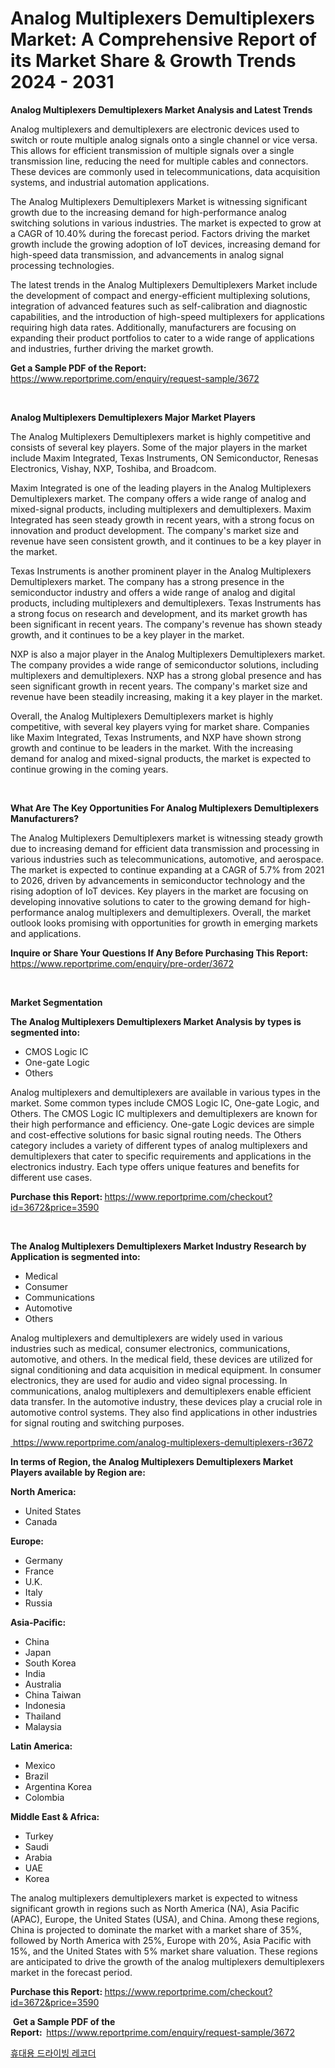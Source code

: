 <p><h1>Analog Multiplexers Demultiplexers Market: A Comprehensive Report of its Market Share & Growth Trends 2024 - 2031</h1></p><p><strong>Analog Multiplexers Demultiplexers Market Analysis and Latest Trends</strong></p>
<p><p>Analog multiplexers and demultiplexers are electronic devices used to switch or route multiple analog signals onto a single channel or vice versa. This allows for efficient transmission of multiple signals over a single transmission line, reducing the need for multiple cables and connectors. These devices are commonly used in telecommunications, data acquisition systems, and industrial automation applications.</p><p>The Analog Multiplexers Demultiplexers Market is witnessing significant growth due to the increasing demand for high-performance analog switching solutions in various industries. The market is expected to grow at a CAGR of 10.40% during the forecast period. Factors driving the market growth include the growing adoption of IoT devices, increasing demand for high-speed data transmission, and advancements in analog signal processing technologies.</p><p>The latest trends in the Analog Multiplexers Demultiplexers Market include the development of compact and energy-efficient multiplexing solutions, integration of advanced features such as self-calibration and diagnostic capabilities, and the introduction of high-speed multiplexers for applications requiring high data rates. Additionally, manufacturers are focusing on expanding their product portfolios to cater to a wide range of applications and industries, further driving the market growth.</p></p>
<p><strong>Get a Sample PDF of the Report:&nbsp;</strong> <a href="https://www.reportprime.com/enquiry/request-sample/3672">https://www.reportprime.com/enquiry/request-sample/3672</a></p>
<p>&nbsp;</p>
<p><strong>Analog Multiplexers Demultiplexers Major Market Players</strong></p>
<p><p>The Analog Multiplexers Demultiplexers market is highly competitive and consists of several key players. Some of the major players in the market include Maxim Integrated, Texas Instruments, ON Semiconductor, Renesas Electronics, Vishay, NXP, Toshiba, and Broadcom. </p><p>Maxim Integrated is one of the leading players in the Analog Multiplexers Demultiplexers market. The company offers a wide range of analog and mixed-signal products, including multiplexers and demultiplexers. Maxim Integrated has seen steady growth in recent years, with a strong focus on innovation and product development. The company's market size and revenue have seen consistent growth, and it continues to be a key player in the market.</p><p>Texas Instruments is another prominent player in the Analog Multiplexers Demultiplexers market. The company has a strong presence in the semiconductor industry and offers a wide range of analog and digital products, including multiplexers and demultiplexers. Texas Instruments has a strong focus on research and development, and its market growth has been significant in recent years. The company's revenue has shown steady growth, and it continues to be a key player in the market.</p><p>NXP is also a major player in the Analog Multiplexers Demultiplexers market. The company provides a wide range of semiconductor solutions, including multiplexers and demultiplexers. NXP has a strong global presence and has seen significant growth in recent years. The company's market size and revenue have been steadily increasing, making it a key player in the market.</p><p>Overall, the Analog Multiplexers Demultiplexers market is highly competitive, with several key players vying for market share. Companies like Maxim Integrated, Texas Instruments, and NXP have shown strong growth and continue to be leaders in the market. With the increasing demand for analog and mixed-signal products, the market is expected to continue growing in the coming years.</p></p>
<p>&nbsp;</p>
<p><strong>What Are The Key Opportunities For Analog Multiplexers Demultiplexers Manufacturers?</strong></p>
<p><p>The Analog Multiplexers Demultiplexers market is witnessing steady growth due to increasing demand for efficient data transmission and processing in various industries such as telecommunications, automotive, and aerospace. The market is expected to continue expanding at a CAGR of 5.7% from 2021 to 2026, driven by advancements in semiconductor technology and the rising adoption of IoT devices. Key players in the market are focusing on developing innovative solutions to cater to the growing demand for high-performance analog multiplexers and demultiplexers. Overall, the market outlook looks promising with opportunities for growth in emerging markets and applications.</p></p>
<p><strong>Inquire or Share Your Questions If Any Before Purchasing This Report:</strong> <a href="https://www.reportprime.com/enquiry/pre-order/3672">https://www.reportprime.com/enquiry/pre-order/3672</a></p>
<p>&nbsp;</p>
<p><strong>Market Segmentation</strong></p>
<p><strong>The Analog Multiplexers Demultiplexers Market Analysis by types is segmented into:</strong></p>
<p><ul><li>CMOS Logic IC</li><li>One-gate Logic</li><li>Others</li></ul></p>
<p><p>Analog multiplexers and demultiplexers are available in various types in the market. Some common types include CMOS Logic IC, One-gate Logic, and Others. The CMOS Logic IC multiplexers and demultiplexers are known for their high performance and efficiency. One-gate Logic devices are simple and cost-effective solutions for basic signal routing needs. The Others category includes a variety of different types of analog multiplexers and demultiplexers that cater to specific requirements and applications in the electronics industry. Each type offers unique features and benefits for different use cases.</p></p>
<p><strong>Purchase this Report:&nbsp;</strong><a href="https://www.reportprime.com/checkout?id=3672&price=3590">https://www.reportprime.com/checkout?id=3672&price=3590</a></p>
<p>&nbsp;</p>
<p><strong>The Analog Multiplexers Demultiplexers Market Industry Research by Application is segmented into:</strong></p>
<p><ul><li>Medical</li><li>Consumer</li><li>Communications</li><li>Automotive</li><li>Others</li></ul></p>
<p><p>Analog multiplexers and demultiplexers are widely used in various industries such as medical, consumer electronics, communications, automotive, and others. In the medical field, these devices are utilized for signal conditioning and data acquisition in medical equipment. In consumer electronics, they are used for audio and video signal processing. In communications, analog multiplexers and demultiplexers enable efficient data transfer. In the automotive industry, these devices play a crucial role in automotive control systems. They also find applications in other industries for signal routing and switching purposes.</p></p>
<p><a href="https://www.reportprime.com/analog-multiplexers-demultiplexers-r3672">&nbsp;https://www.reportprime.com/analog-multiplexers-demultiplexers-r3672</a></p>
<p><strong>In terms of Region, the Analog Multiplexers Demultiplexers Market Players available by Region are:</strong></p>
<p>
    <p> <strong> North America: </strong>
        <ul>
            <li>United States</li>
            <li>Canada</li>
        </ul>
        </p> 
    <p> <strong> Europe: </strong>
        <ul>
            <li>Germany</li>
            <li>France</li>
            <li>U.K.</li>
            <li>Italy</li>
            <li>Russia</li>
        </ul>
        </p> 
    <p> <strong> Asia-Pacific: </strong>
        <ul>
            <li>China</li>
            <li>Japan</li>
            <li>South Korea</li>
            <li>India</li>
            <li>Australia</li>
            <li>China Taiwan</li>
            <li>Indonesia</li>
            <li>Thailand</li>
            <li>Malaysia</li>
        </ul>
        </p> 
    <p> <strong> Latin America: </strong>
        <ul>
            <li>Mexico</li>
            <li>Brazil</li>
            <li>Argentina Korea</li>
            <li>Colombia</li>
        </ul>
        </p> 
    <p> <strong> Middle East & Africa: </strong>
        <ul>
            <li>Turkey</li>
            <li>Saudi</li>
            <li>Arabia</li>
            <li>UAE</li>
            <li>Korea</li>
        </ul>
    </p>
    </p>
<p><p>The analog multiplexers demultiplexers market is expected to witness significant growth in regions such as North America (NA), Asia Pacific (APAC), Europe, the United States (USA), and China. Among these regions, China is projected to dominate the market with a market share of 35%, followed by North America with 25%, Europe with 20%, Asia Pacific with 15%, and the United States with 5% market share valuation. These regions are anticipated to drive the growth of the analog multiplexers demultiplexers market in the forecast period.</p></p>
<p><strong>Purchase this Report: </strong><a href="https://www.reportprime.com/checkout?id=3672&price=3590">https://www.reportprime.com/checkout?id=3672&price=3590</a></p>
<p>&nbsp;<strong>Get a Sample PDF of the Report:&nbsp;&nbsp;</strong><a href="https://www.reportprime.com/enquiry/request-sample/3672">https://www.reportprime.com/enquiry/request-sample/3672</a></p>
<p><strong></strong></p>
<p><p><a href="https://github.com/mpodehpw07370073/Market-Research-Report-List-4/blob/main/1907443103493.md">휴대용 드라이빙 레코더</a></p></p>